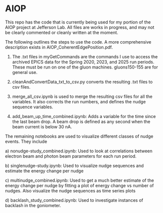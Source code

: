 # AIOP

This repo has the code that is currently being used for my portion of the AIOP project at Jefferson Lab. All files are works in progress, and may not be clearly commented or cleanly written at the moment. 

The following outlines the steps to use the code. A more comprehensive description exists in AIOP_CoherentEdgePosition.pdf.

1) The .txt files in myGetCommands are the commands I use to access the archived EPICS data for the Spring 2020, 2023, and 2025 run periods. These must be run on one of the gluon machines. gluons150-155 are for general use. 

2) cleanAndConvertData_txt_to_csv.py converts the resulting .txt files to csv files.

3) merge_all_csv.ipynb is used to merge the resulting csv files for all the variables. It also corrects the run numbers, and defines the nudge sequence variables. 

4) add_beam_up_time_combined.ipynb: Adds a variable for the time since the last beam drop. A beam drop is defined as any second when the beam current is below 30 nA. 


The remaining notebooks are used to visualize different classes of nudge events. They include 

a) nonudge-study_combined.ipynb: Used to look at correlations between electron beam and photon beam parameters for each run period.

b) singlenudge-study.ipynb: Used to visualize nudge sequences and estimate the energy change per nudge 

c) multinudge_combined.ipynb: Used to get a much better estimate of the energy change per nudge by fitting a plot of energy change vs number of nudges. Also visualize the nudge sequences as time series plots 

d) backlash_study_combined.ipynb: Used to investigate instances of backlash in the goniometer. 

